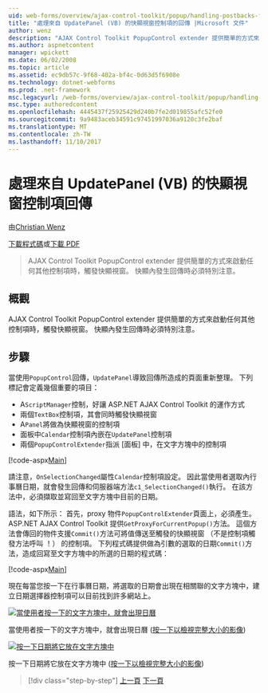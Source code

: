 ```yaml
---
uid: web-forms/overview/ajax-control-toolkit/popup/handling-postbacks-from-a-popup-control-with-an-updatepanel-vb
title: "處理來自 UpdatePanel (VB) 的快顯視窗控制項的回傳 |Microsoft 文件"
author: wenz
description: "AJAX Control Toolkit PopupControl extender 提供簡單的方式來啟動任何其他控制項時，觸發快顯視窗。 特別注意，必須採取..."
ms.author: aspnetcontent
manager: wpickett
ms.date: 06/02/2008
ms.topic: article
ms.assetid: ec9db57c-9f68-402a-bf4c-0d63d5f6908e
ms.technology: dotnet-webforms
ms.prod: .net-framework
msc.legacyurl: /web-forms/overview/ajax-control-toolkit/popup/handling-postbacks-from-a-popup-control-with-an-updatepanel-vb
msc.type: authoredcontent
ms.openlocfilehash: 4445437f25925429d240b7fe2d019855afc52fe0
ms.sourcegitcommit: 9a9483aceb34591c97451997036a9120c3fe2baf
ms.translationtype: MT
ms.contentlocale: zh-TW
ms.lasthandoff: 11/10/2017
---
```

<a name="handling-postbacks-from-a-popup-control-with-an-updatepanel-vb"></a>處理來自 UpdatePanel (VB) 的快顯視窗控制項回傳
====================
由[Christian Wenz](https://github.com/wenz)

[下載程式碼](http://download.microsoft.com/download/9/3/f/93f8daea-bebd-4821-833b-95205389c7d0/PopupControl2.vb.zip)或[下載 PDF](http://download.microsoft.com/download/2/d/c/2dc10e34-6983-41d4-9c08-f78f5387d32b/popupcontrol2VB.pdf)

> AJAX Control Toolkit PopupControl extender 提供簡單的方式來啟動任何其他控制項時，觸發快顯視窗。 快顯內發生回傳時必須特別注意。


## <a name="overview"></a>概觀

AJAX Control Toolkit PopupControl extender 提供簡單的方式來啟動任何其他控制項時，觸發快顯視窗。 快顯內發生回傳時必須特別注意。

## <a name="steps"></a>步驟

當使用`PopupControl`回傳，`UpdatePanel`導致回傳所造成的頁面重新整理。 下列標記會定義幾個重要的項目：

- A`ScriptManager`控制，好讓 ASP.NET AJAX Control Toolkit 的運作方式
- 兩個`TextBox`控制項，其會同時觸發快顯視窗
- A`Panel`將做為快顯視窗的控制項
- 面板中`Calendar`控制項內嵌在`UpdatePanel`控制項
- 兩個`PopupControlExtender`指派 [面板] 中，在文字方塊中的控制項

[!code-aspx[Main](handling-postbacks-from-a-popup-control-with-an-updatepanel-vb/samples/sample1.aspx)]

請注意，`OnSelectionChanged`屬性`Calendar`控制項設定。 因此當使用者選取內行事曆日期，就會發生回傳和伺服器端方法`c1_SelectionChanged()`執行。 在該方法中，必須擷取並寫回至文字方塊中目前的日期。

語法，如下所示： 首先，proxy 物件`PopupControlExtender`頁面上，必須產生。 ASP.NET AJAX Control Toolkit 提供`GetProxyForCurrentPopup()`方法。 這個方法會傳回的物件支援`Commit()`方法可將值傳送至觸發的快顯視窗 （不是控制項觸發方法呼叫 ！） 的控制項。 下列程式碼提供做為引數的選取的日期`Commit()`方法，造成回寫至文字方塊中的所選的日期的程式碼：

[!code-aspx[Main](handling-postbacks-from-a-popup-control-with-an-updatepanel-vb/samples/sample2.aspx)]

現在每當您按一下在行事曆日期，將選取的日期會出現在相關聯的文字方塊中，建立日期選擇器控制項可以目前找到許多網站上。


[![當使用者按一下的文字方塊中，就會出現日曆](handling-postbacks-from-a-popup-control-with-an-updatepanel-vb/_static/image2.png)](handling-postbacks-from-a-popup-control-with-an-updatepanel-vb/_static/image1.png)

當使用者按一下的文字方塊中，就會出現日曆 ([按一下以檢視完整大小的影像](handling-postbacks-from-a-popup-control-with-an-updatepanel-vb/_static/image3.png))


[![按一下日期將它放在文字方塊中](handling-postbacks-from-a-popup-control-with-an-updatepanel-vb/_static/image5.png)](handling-postbacks-from-a-popup-control-with-an-updatepanel-vb/_static/image4.png)

按一下日期將它放在文字方塊中 ([按一下以檢視完整大小的影像](handling-postbacks-from-a-popup-control-with-an-updatepanel-vb/_static/image6.png))

>[!div class="step-by-step"]
[上一頁](using-multiple-popup-controls-vb.md)
[下一頁](handling-postbacks-from-a-popup-control-without-an-updatepanel-vb.md)
